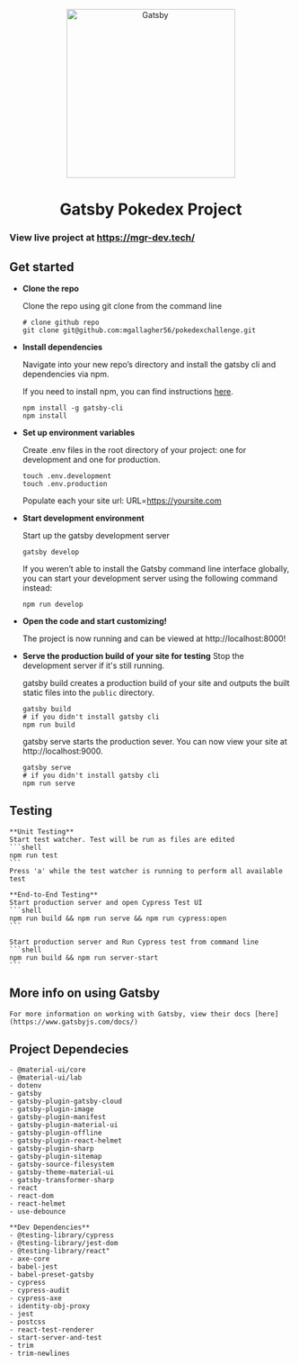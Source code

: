 
<p align="center">
    <img alt="Gatsby" src="https://www.nicepng.com/png/detail/228-2285786_pokedex-kanto-pokedex-de-kanto.png" width="300" />
  </a>
</p>
<h1 align="center">
  Gatsby Pokedex Project
</h1>

<h3>View live project at <a href="https://mgr-dev.tech/">https://mgr-dev.tech/ </a>

## Get started

 -  **Clone the repo**

    Clone the repo using git clone from the command line

    ```shell
    # clone github repo
    git clone git@github.com:mgallagher56/pokedexchallenge.git
    ```

 -  **Install dependencies**

    Navigate into your new repo’s directory and install the gatsby cli  and  dependencies via npm.

    If you need to install npm, you can find instructions [here](https://docs.npmjs.com/downloading-and-installing-node-js-and-npm).

    ```shell
    npm install -g gatsby-cli
    npm install
    ```
 -  **Set up environment variables**

    Create .env files in the root directory of your project: one for development and one for production.


    ```shell
    touch .env.development
    touch .env.production
    ```
    Populate each your site url:
    URL=https://yoursite.com

 -  **Start development environment**

    Start up the gatsby development server

    ```shell
    gatsby develop
    ```
    If you weren’t able to install the Gatsby command line interface globally, you can start your development server using the following command instead:

    ```shell
    npm run develop
    ```

 -  **Open the code and start customizing!**

    The project is now running and can be viewed at http://localhost:8000!

 -  **Serve the production build of your site for testing**
	Stop the development server if it's still running.

	gatsby build creates a production build of your site and outputs the built static files into the `public` directory.

     ```shell
    gatsby build
    # if you didn't install gatsby cli
    npm run build
    ```
    gatsby serve starts the production sever. You can now view your site at http://localhost:9000.
    ``` shell
    gatsby serve
    # if you didn't install gatsby cli
    npm run serve
    ```
	
## Testing
	
    **Unit Testing**
    Start test watcher. Test will be run as files are edited
    ```shell
    npm run test
    ```
    Press 'a' while the test watcher is running to perform all available test
	
    **End-to-End Testing**
    Start production server and open Cypress Test UI
    ```shell
    npm run build && npm run serve && npm run cypress:open
    ```
    
    Start production server and Run Cypress test from command line
    ```shell
    npm run build && npm run server-start
    ```
	
## More info on using Gatsby

    For more information on working with Gatsby, view their docs [here](https://www.gatsbyjs.com/docs/)

## Project Dependecies
	- @material-ui/core
	- @material-ui/lab
	- dotenv
	- gatsby
	- gatsby-plugin-gatsby-cloud
	- gatsby-plugin-image
	- gatsby-plugin-manifest
	- gatsby-plugin-material-ui
	- gatsby-plugin-offline
	- gatsby-plugin-react-helmet
	- gatsby-plugin-sharp
	- gatsby-plugin-sitemap
	- gatsby-source-filesystem
	- gatsby-theme-material-ui
	- gatsby-transformer-sharp
	- react
	- react-dom
	- react-helmet
	- use-debounce

	**Dev Dependencies**
	- @testing-library/cypress
	- @testing-library/jest-dom
	- @testing-library/react"
	- axe-core
	- babel-jest
	- babel-preset-gatsby
	- cypress
	- cypress-audit
	- cypress-axe
	- identity-obj-proxy
	- jest
	- postcss
	- react-test-renderer
	- start-server-and-test
	- trim
	- trim-newlines
